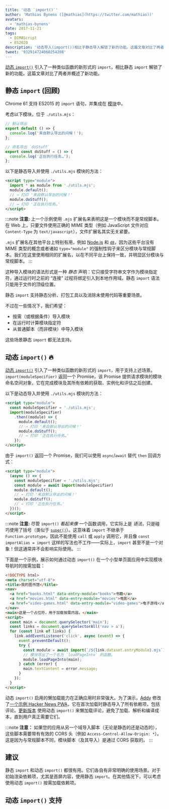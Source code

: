 ```yaml
---
title: '动态 `import()`'
author: 'Mathias Bynens ([@mathias](https://twitter.com/mathias))'
avatars:
  - 'mathias-bynens'
date: 2017-11-21
tags:
  - ECMAScript
  - ES2020
description: '动态导入(import())相比于静态导入解锁了新的功能。这篇文章对比了两者并概述了新功能。'
tweet: '932914724060254208'
---
```

[动态 `import()`](https://github.com/tc39/proposal-dynamic-import) 引入了一种类似函数的新形式的 `import`，相比静态 `import` 解锁了新的功能。这篇文章对比了两者并概述了新功能。

<!--truncate-->
## 静态 `import` (回顾)

Chrome 61 支持 ES2015 的 `import` 语句，并集成在 [模块](/features/modules)中。

考虑以下模块，位于 `./utils.mjs`：

```js
// 默认导出
export default () => {
  console.log('来自默认导出的问候！');
};

// 命名导出 `doStuff`
export const doStuff = () => {
  console.log('正在执行任务…');
};
```

以下是静态导入并使用 `./utils.mjs` 模块的方法：

```html
<script type="module">
  import * as module from './utils.mjs';
  module.default();
  // → 打印 '来自默认导出的问候！'
  module.doStuff();
  // → 打印 '正在执行任务…'
</script>
```

:::note
**注意:** 上一个示例使用 `.mjs` 扩展名来表明这是一个模块而不是常规脚本。在 Web 上，只要文件使用正确的 MIME 类型（例如 JavaScript 文件对应 `Content-Type` 为 `text/javascript`），文件扩展名其实无关紧要。

`.mjs` 扩展名在其他平台上特别有用，例如 [Node.js](https://nodejs.org/api/esm.html#esm_enabling) 和 [`d8`](/docs/d8)，因为这些平台没有 MIME 类型的概念或者诸如 `type="module"` 的强制性钩子来区分模块与常规脚本。我们在这里使用相同的扩展名，以在不同平台上保持一致，并明显区分模块与常规脚本。
:::

这种导入模块的语法形式是一种 *静态* 声明：它只接受字符串文字作为模块指定符，通过运行时之前的 “连接” 过程将绑定引入到本地作用域。静态 `import` 语法只能用于文件的顶级位置。

静态 `import` 支持静态分析、打包工具以及消除未使用代码等重要场景。

不过在一些情况下，我们希望：

- 按需（或根据条件）导入模块
- 在运行时计算模块指定符
- 从普通脚本（而非模块）中导入模块

这些场景静态 `import` 都无法支持。

## 动态 `import()` 🔥

[动态 `import()`](https://github.com/tc39/proposal-dynamic-import) 引入了一种类似函数的新形式的 `import`，用于支持上述场景。`import(moduleSpecifier)` 返回一个 Promise，该 Promise 提供请求模块的模块命名空间对象，它在完成模块及其所有依赖的获取、实例化和评估之后创建。

以下是动态导入并使用 `./utils.mjs` 模块的方法：

```html
<script type="module">
  const moduleSpecifier = './utils.mjs';
  import(moduleSpecifier)
    .then((module) => {
      module.default();
      // → 打印 '来自默认导出的问候！'
      module.doStuff();
      // → 打印 '正在执行任务…'
    });
</script>
```

由于 `import()` 返回一个 Promise，我们可以使用 `async`/`await` 替代 `then` 回调方式：

```html
<script type="module">
  (async () => {
    const moduleSpecifier = './utils.mjs';
    const module = await import(moduleSpecifier)
    module.default();
    // → 打印 '来自默认导出的问候！'
    module.doStuff();
    // → 打印 '正在执行任务…'
  })();
</script>
```

:::note
**注意:** 尽管 `import()` *看起来像* 一个函数调用，它实际上是 *语法*，只是碰巧使用了括号（类似于 [`super()`](https://developer.mozilla.org/en-US/docs/Web/JavaScript/Reference/Operators/super)）。这意味着 `import` 不继承于 `Function.prototype`，因此不能使用 `call` 或 `apply` 调用它，并且像 `const importAlias = import` 这样的写法也不工作——实际上，`import` 甚至不是一个对象！但这通常并不会影响实际使用。
:::

下面是一个示例，展示如何通过动态 `import()` 在一个小型单页面应用中实现模块导航时的按需加载：

```html
<!DOCTYPE html>
<meta charset="utf-8">
<title>我的图书馆</title>
<nav>
  <a href="books.html" data-entry-module="books">书籍</a>
  <a href="movies.html" data-entry-module="movies">电影</a>
  <a href="video-games.html" data-entry-module="video-games">电子游戏</a>
</nav>
<main>这是一个占位符，用于加载按需内容。</main>
<script>
  const main = document.querySelector('main');
  const links = document.querySelectorAll('nav > a');
  for (const link of links) {
    link.addEventListener('click', async (event) => {
      event.preventDefault();
      try {
        const module = await import(`/${link.dataset.entryModule}.mjs`);
        // 模块导出了一个名为 `loadPageInto` 的函数。
        module.loadPageInto(main);
      } catch (error) {
        main.textContent = error.message;
      }
    });
  }
</script>
```

动态 `import()` 启用的懒加载能力在正确应用时非常强大。为了演示，[Addy](https://twitter.com/addyosmani) 修改了[一个示例 Hacker News PWA](https://hnpwa-vanilla.firebaseapp.com/)，它在首次加载时静态导入了所有依赖项，包括评论。[更新版本](https://dynamic-import.firebaseapp.com/) 使用动态 `import()` 来懒加载评论，避免了加载、解析和编译成本，直到用户真正需要它们。

:::note
**注意：** 如果您的应用从另一个域导入脚本（无论是静态的还是动态的），这些脚本需要带有有效的 CORS 头（例如 `Access-Control-Allow-Origin: *`）。这是因为与常规脚本不同，模块脚本（及其导入）是通过 CORS 获取的。
:::

## 建议

静态 `import` 和动态 `import()` 都很有用。它们各自有非常明确的使用场景。对于初始渲染依赖项，尤其是首屏内容，使用静态 `import`。在其他情况下，可以考虑使用动态 `import()` 按需加载依赖项。

## 动态 `import()` 支持

<feature-support chrome="63"
                 firefox="67"
                 safari="11.1"
                 nodejs="13.2 https://nodejs.medium.com/announcing-core-node-js-support-for-ecmascript-modules-c5d6dc29b663"
                 babel="yes https://babeljs.io/docs/en/babel-plugin-syntax-dynamic-import"></feature-support>
